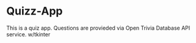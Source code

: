 # Quizz-App
 This is a quiz app. Questions are provieded via Open Trivia Database API service. w/tkinter
